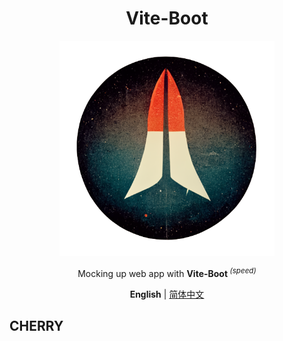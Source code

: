 <div align='center'>
<h1>Vite-Boot </h1>
<img src='README.assets/logo.png' alt='Vite-Boot - Opinionated Vite Starter Template' width='344'/>
</div>

<p align='center'>
Mocking up web app with <b>Vite-Boot </b><sup><em>(speed)</em></sup><br>
</p>

<div align='center'>
<b>English</b> | <a href="README.zh-CN.md">简体中文</a>
</div>

## CHERRY

